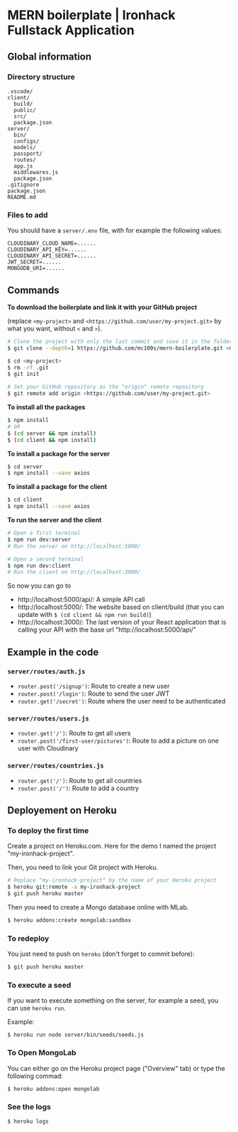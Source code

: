 # MERN boilerplate | Ironhack Fullstack Application


## Global information

### Directory structure
```
.vscode/
client/
  build/
  public/
  src/
  package.json
server/
  bin/
  configs/
  models/
  passport/
  routes/
  app.js
  middlewares.js
  package.json
.gitignore
package.json
README.md
```

### Files to add

You should have a `server/.env` file, with for example the following values:
```
CLOUDINARY_CLOUD_NAME=......
CLOUDINARY_API_KEY=......
CLOUDINARY_API_SECRET=......
JWT_SECRET=......
MONGODB_URI=......
```


## Commands

**To download the boilerplate and link it with your GitHub project**

(replace `<my-project>` and `<https://github.com/user/my-project.git>` by what you want, without `<` and `>`).

```sh
# Clone the project with only the last commit and save it in the folder <my-project>
$ git clone --depth=1 https://github.com/mc100s/mern-boilerplate.git <my-project>

$ cd <my-project>
$ rm -rf .git
$ git init

# Set your GitHub repository as the "origin" remote repository
$ git remote add origin <https://github.com/user/my-project.git>
```


**To install all the packages**
```sh
$ npm install
# OR
$ (cd server && npm install)
$ (cd client && npm install)
```

**To install a package for the server**
```sh
$ cd server
$ npm install --save axios
```

**To install a package for the client**
```sh
$ cd client
$ npm install --save axios
```

**To run the server and the client**
```sh
# Open a first terminal
$ npm run dev:server
# Run the server on http://localhost:5000/

# Open a second terminal
$ npm run dev:client
# Run the client on http://localhost:3000/
```

So now you can go to 
- http://localhost:5000/api/: A simple API call
- http://localhost:5000/: The website based on client/build (that you can update with `$ (cd client && npm run build)`)
- http://localhost:3000/: The last version of your React application that is calling your API with the base url "http://localhost:5000/api/"


## Example in the code

### `server/routes/auth.js`

- `router.post('/signup')`: Route to create a new user
- `router.post('/login')`: Route to send the user JWT 
- `router.get('/secret')`: Route where the user need to be authenticated


### `server/routes/users.js`

- `router.get('/')`: Route to get all users
- `router.post('/first-user/pictures')`: Route to add a picture on one user with Cloudinary

<!-- TODO: give instructions for Cloudinary -->
<!-- TODO: give instructions for route guards -->

### `server/routes/countries.js`

- `router.get('/')`: Route to get all countries
- `router.post('/')`: Route to add a country



## Deployement on Heroku

### To deploy the first time

Create a project on Heroku.com. Here for the demo I named the project "my-ironhack-project". 

Then, you need to link your Git project with Heroku.

```sh
# Replace "my-ironhack-project" by the name of your Heroku project
$ heroku git:remote -a my-ironhack-project 
$ git push heroku master
```

Then you need to create a Mongo database online with MLab.

```sh
$ heroku addons:create mongolab:sandbox
```


### To redeploy

You just need to push on `heroku` (don't forget to commit before):
```sh
$ git push heroku master
```

### To execute a seed

If you want to execute something on the server, for example a seed, you can use `heroku run`.

Example:
```
$ heroku run node server/bin/seeds/seeds.js
```


### To Open MongoLab

You can either go on the Heroku project page ("Overview" tab) or type the following commad:

```
$ heroku addons:open mongolab
```


### See the logs

```sh
$ heroku logs
```


